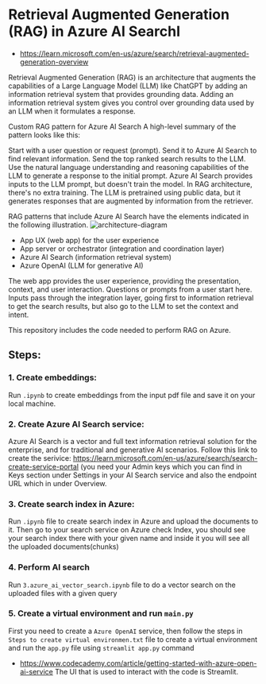 # **Retrieval Augmented Generation (RAG) in Azure AI SearchI**
- https://learn.microsoft.com/en-us/azure/search/retrieval-augmented-generation-overview
  
Retrieval Augmented Generation (RAG) is an architecture that augments the capabilities of a Large Language Model (LLM) like ChatGPT by adding an information retrieval system that provides grounding data. Adding an information retrieval system gives you control over grounding data used by an LLM when it formulates a response.

Custom RAG pattern for Azure AI Search
A high-level summary of the pattern looks like this:

Start with a user question or request (prompt).
Send it to Azure AI Search to find relevant information.
Send the top ranked search results to the LLM.
Use the natural language understanding and reasoning capabilities of the LLM to generate a response to the initial prompt.
Azure AI Search provides inputs to the LLM prompt, but doesn't train the model. In RAG architecture, there's no extra training. The LLM is pretrained using public data, but it generates responses that are augmented by information from the retriever.

RAG patterns that include Azure AI Search have the elements indicated in the following illustration.
![architecture-diagram](https://github.com/BehnamBarabadi/RAG-with-Azure-OpenAI/assets/59636426/9bc99705-296d-43df-bea0-156504315d39)

- App UX (web app) for the user experience
- App server or orchestrator (integration and coordination layer)
- Azure AI Search (information retrieval system)
- Azure OpenAI (LLM for generative AI)

The web app provides the user experience, providing the presentation, context, and user interaction. Questions or prompts from a user start here. Inputs pass through the integration layer, going first to information retrieval to get the search results, but also go to the LLM to set the context and intent.


This repository includes the code needed to perform RAG on Azure.

## **Steps:**
### 1. Create embeddings:
   Run `.ipynb` to create embeddings from the input pdf file and save it on your local machine.
### 2. Create Azure AI Search service:
   Azure AI Search is a vector and full text information retrieval solution for the enterprise, and for traditional and generative AI scenarios.
   Follow this link to create the serivice: https://learn.microsoft.com/en-us/azure/search/search-create-service-portal
   (you need your Admin keys which you can find in Keys section under Settings in your AI Search service and also the endpoint URL which in under Overview.
### 3. Create search index in Azure:
   Run `.ipynb` file to create search index in Azure and upload the documents to it. Then go to your search service on Azure check Index, you should see your search index there with your given name    and inside it you will see all the uploaded documents(chunks)
### 4. Perform AI search
   Run `3.azure_ai_vector_search.ipynb` file to do a vector search on the uploaded files with a given query
   
### 5. Create a virtual environment and run `main.py`
   First you need to create a `Azure OpenAI` service, then follow the steps in `Steps to create virtual environmen.txt` file to create a virtual environment and run the `app.py` file using `streamlit app.py` command
   - https://www.codecademy.com/article/getting-started-with-azure-open-ai-service
The UI that is used to interact with the code is Streamlit.
